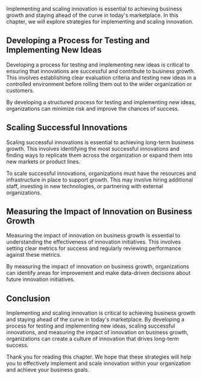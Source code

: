 
Implementing and scaling innovation is essential to achieving business growth and staying ahead of the curve in today's marketplace. In this chapter, we will explore strategies for implementing and scaling innovation.

Developing a Process for Testing and Implementing New Ideas
-----------------------------------------------------------

Developing a process for testing and implementing new ideas is critical to ensuring that innovations are successful and contribute to business growth. This involves establishing clear evaluation criteria and testing new ideas in a controlled environment before rolling them out to the wider organization or customers.

By developing a structured process for testing and implementing new ideas, organizations can minimize risk and improve the chances of success.

Scaling Successful Innovations
------------------------------

Scaling successful innovations is essential to achieving long-term business growth. This involves identifying the most successful innovations and finding ways to replicate them across the organization or expand them into new markets or product lines.

To scale successful innovations, organizations must have the resources and infrastructure in place to support growth. This may involve hiring additional staff, investing in new technologies, or partnering with external organizations.

Measuring the Impact of Innovation on Business Growth
-----------------------------------------------------

Measuring the impact of innovation on business growth is essential to understanding the effectiveness of innovation initiatives. This involves setting clear metrics for success and regularly reviewing performance against these metrics.

By measuring the impact of innovation on business growth, organizations can identify areas for improvement and make data-driven decisions about future innovation initiatives.

Conclusion
----------

Implementing and scaling innovation is critical to achieving business growth and staying ahead of the curve in today's marketplace. By developing a process for testing and implementing new ideas, scaling successful innovations, and measuring the impact of innovation on business growth, organizations can create a culture of innovation that drives long-term success.

Thank you for reading this chapter. We hope that these strategies will help you to effectively implement and scale innovation within your organization and achieve your business goals.
